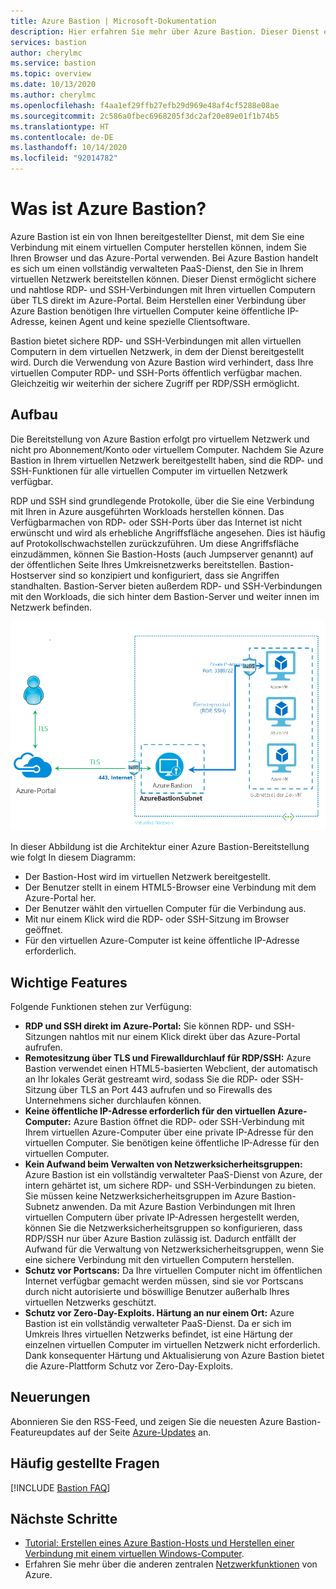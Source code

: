 ```yaml
---
title: Azure Bastion | Microsoft-Dokumentation
description: Hier erfahren Sie mehr über Azure Bastion. Dieser Dienst ermöglicht sichere und nahtlose RDP-/SSH-Konnektivität mit Ihren virtuellen Computern, ohne RDP-/SSH-Ports extern verfügbar zu machen.
services: bastion
author: cherylmc
ms.service: bastion
ms.topic: overview
ms.date: 10/13/2020
ms.author: cherylmc
ms.openlocfilehash: f4aa1ef29ffb27efb29d969e48af4cf5288e08ae
ms.sourcegitcommit: 2c586a0fbec6968205f3dc2af20e89e01f1b74b5
ms.translationtype: HT
ms.contentlocale: de-DE
ms.lasthandoff: 10/14/2020
ms.locfileid: "92014782"
---
```

# <a name="what-is-azure-bastion"></a>Was ist Azure Bastion?

Azure Bastion ist ein von Ihnen bereitgestellter Dienst, mit dem Sie eine Verbindung mit einem virtuellen Computer herstellen können, indem Sie Ihren Browser und das Azure-Portal verwenden. Bei Azure Bastion handelt es sich um einen vollständig verwalteten PaaS-Dienst, den Sie in Ihrem virtuellen Netzwerk bereitstellen können. Dieser Dienst ermöglicht sichere und nahtlose RDP- und SSH-Verbindungen mit Ihren virtuellen Computern über TLS direkt im Azure-Portal. Beim Herstellen einer Verbindung über Azure Bastion benötigen Ihre virtuellen Computer keine öffentliche IP-Adresse, keinen Agent und keine spezielle Clientsoftware.

Bastion bietet sichere RDP- und SSH-Verbindungen mit allen virtuellen Computern in dem virtuellen Netzwerk, in dem der Dienst bereitgestellt wird. Durch die Verwendung von Azure Bastion wird verhindert, dass Ihre virtuellen Computer RDP- und SSH-Ports öffentlich verfügbar machen. Gleichzeitig wir weiterhin der sichere Zugriff per RDP/SSH ermöglicht.

## <a name="architecture"></a>Aufbau

Die Bereitstellung von Azure Bastion erfolgt pro virtuellem Netzwerk und nicht pro Abonnement/Konto oder virtuellem Computer. Nachdem Sie Azure Bastion in Ihrem virtuellen Netzwerk bereitgestellt haben, sind die RDP- und SSH-Funktionen für alle virtuellen Computer im virtuellen Netzwerk verfügbar.

RDP und SSH sind grundlegende Protokolle, über die Sie eine Verbindung mit Ihren in Azure ausgeführten Workloads herstellen können. Das Verfügbarmachen von RDP- oder SSH-Ports über das Internet ist nicht erwünscht und wird als erhebliche Angriffsfläche angesehen. Dies ist häufig auf Protokollschwachstellen zurückzuführen. Um diese Angriffsfläche einzudämmen, können Sie Bastion-Hosts (auch Jumpserver genannt) auf der öffentlichen Seite Ihres Umkreisnetzwerks bereitstellen. Bastion-Hostserver sind so konzipiert und konfiguriert, dass sie Angriffen standhalten. Bastion-Server bieten außerdem RDP- und SSH-Verbindungen mit den Workloads, die sich hinter dem Bastion-Server und weiter innen im Netzwerk befinden.

![Azure Bastion-Architektur](./media/bastion-overview/architecture.png)

In dieser Abbildung ist die Architektur einer Azure Bastion-Bereitstellung wie folgt In diesem Diagramm:

* Der Bastion-Host wird im virtuellen Netzwerk bereitgestellt.
* Der Benutzer stellt in einem HTML5-Browser eine Verbindung mit dem Azure-Portal her.
* Der Benutzer wählt den virtuellen Computer für die Verbindung aus.
* Mit nur einem Klick wird die RDP- oder SSH-Sitzung im Browser geöffnet.
* Für den virtuellen Azure-Computer ist keine öffentliche IP-Adresse erforderlich.

## <a name="key-features"></a>Wichtige Features

Folgende Funktionen stehen zur Verfügung:

* **RDP und SSH direkt im Azure-Portal:** Sie können RDP- und SSH-Sitzungen nahtlos mit nur einem Klick direkt über das Azure-Portal aufrufen.
* **Remotesitzung über TLS und Firewalldurchlauf für RDP/SSH:** Azure Bastion verwendet einen HTML5-basierten Webclient, der automatisch an Ihr lokales Gerät gestreamt wird, sodass Sie die RDP- oder SSH-Sitzung über TLS an Port 443 aufrufen und so Firewalls des Unternehmens sicher durchlaufen können.
* **Keine öffentliche IP-Adresse erforderlich für den virtuellen Azure-Computer:** Azure Bastion öffnet die RDP- oder SSH-Verbindung mit Ihrem virtuellen Azure-Computer über eine private IP-Adresse für den virtuellen Computer. Sie benötigen keine öffentliche IP-Adresse für den virtuellen Computer.
* **Kein Aufwand beim Verwalten von Netzwerksicherheitsgruppen:** Azure Bastion ist ein vollständig verwalteter PaaS-Dienst von Azure, der intern gehärtet ist, um sichere RDP- und SSH-Verbindungen zu bieten. Sie müssen keine Netzwerksicherheitsgruppen im Azure Bastion-Subnetz anwenden. Da mit Azure Bastion Verbindungen mit Ihren virtuellen Computern über private IP-Adressen hergestellt werden, können Sie die Netzwerksicherheitsgruppen so konfigurieren, dass RDP/SSH nur über Azure Bastion zulässig ist. Dadurch entfällt der Aufwand für die Verwaltung von Netzwerksicherheitsgruppen, wenn Sie eine sichere Verbindung mit den virtuellen Computern herstellen.
* **Schutz vor Portscans:** Da Ihre virtuellen Computer nicht im öffentlichen Internet verfügbar gemacht werden müssen, sind sie vor Portscans durch nicht autorisierte und böswillige Benutzer außerhalb Ihres virtuellen Netzwerks geschützt.
* **Schutz vor Zero-Day-Exploits. Härtung an nur einem Ort:** Azure Bastion ist ein vollständig verwalteter PaaS-Dienst. Da er sich im Umkreis Ihres virtuellen Netzwerks befindet, ist eine Härtung der einzelnen virtuellen Computer im virtuellen Netzwerk nicht erforderlich. Dank konsequenter Härtung und Aktualisierung von Azure Bastion bietet die Azure-Plattform Schutz vor Zero-Day-Exploits.

## <a name="whats-new"></a><a name="new"></a>Neuerungen

Abonnieren Sie den RSS-Feed, und zeigen Sie die neuesten Azure Bastion-Featureupdates auf der Seite [Azure-Updates](https://azure.microsoft.com/updates/?category=networking&query=Azure%20Bastion) an.

## <a name="faq"></a>Häufig gestellte Fragen

[!INCLUDE [Bastion FAQ](../../includes/bastion-faq-include.md)]

## <a name="next-steps"></a>Nächste Schritte

* [Tutorial: Erstellen eines Azure Bastion-Hosts und Herstellen einer Verbindung mit einem virtuellen Windows-Computer](tutorial-create-host-portal.md).
* Erfahren Sie mehr über die anderen zentralen [Netzwerkfunktionen](../networking/networking-overview.md) von Azure.
